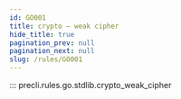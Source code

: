 ```yaml
---
id: GO001
title: crypto — weak cipher
hide_title: true
pagination_prev: null
pagination_next: null
slug: /rules/GO001
---
```


::: precli.rules.go.stdlib.crypto_weak_cipher
